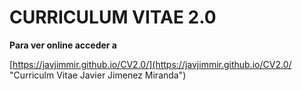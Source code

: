 # CURRICULUM VITAE 2.0 #######

__Para ver online acceder a__

[https://javjimmir.github.io/CV2.0/](https://javjimmir.github.io/CV2.0/ "Curriculm Vitae Javier Jimenez Miranda")
